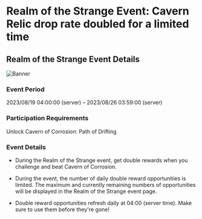 # Realm of the Strange Event: Cavern Relic drop rate doubled for a limited time
## Realm of the Strange Event Details
![Banner](https://sdk.hoyoverse.com/upload/ann/2023/06/29/fba39da2942fe360176de0c99a78509d_5953963840705112745.png)

### Event Period

2023/08/19 04:00:00 (server) – 2023/08/26 03:59:00 (server)

### Participation Requirements

Unlock Cavern of Corrosion: Path of Drifting

### Event Details

- During the Realm of the Strange event, get double rewards when you challenge and beat Cavern of Corrosion.

- During the event, the number of daily double reward opportunities is limited. The maximum and currently remaining numbers of opportunities will be displayed in the Realm of the Strange event page.

- Double reward opportunities refresh daily at 04:00 (server time). Make sure to use them before they're gone!
